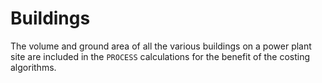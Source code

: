 # Buildings

The volume and ground area of all the various buildings on a power plant site are included in 
the `PROCESS` calculations for the benefit of the costing algorithms.
